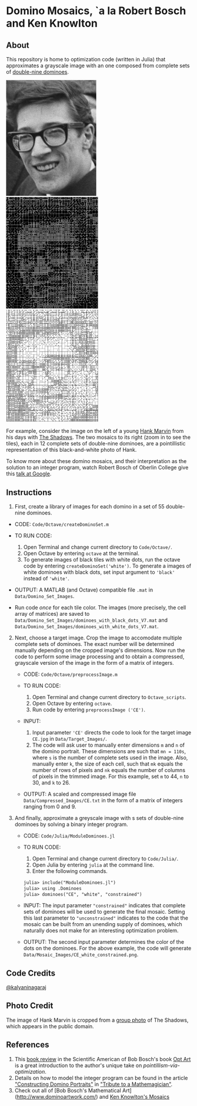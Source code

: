 # Domino Mosaics, \`a la Robert Bosch and Ken Knowlton


## About
This repository is home to optimization code (written in Julia) that approximates a grayscale image with an one composed from complete sets of [double-nine dominoes](http://www.domino-games.com/domino-rules/double-nine.html). 

<a href="https://github.com/kalyaninagaraj/Domino-Mosaics/blob/main/Data/Target_Images/HM.jpg"><img src="/Data/Target_Images/HM.jpg?raw=true" width="245px"></a>&nbsp;&nbsp; <a href="https://github.com/kalyaninagaraj/Domino-Mosaics/blob/main/Data/Mosaic_Images/HM_white_constrained.png"><img src="/Data/Mosaic_Images/HM_white_constrained.png?raw=true" width="250px"></a>&nbsp;&nbsp; <a href="https://github.com/kalyaninagaraj/Domino-Mosaics/blob/main/Data/Mosaic_Images/HM_black_constrained.png"><img src="/Data/Mosaic_Images/HM_black_constrained.png?raw=true" width="250px"></a>

For example, consider the image on the left of a young [Hank Marvin](https://en.wikipedia.org/wiki/Hank_Marvin) from his days with [The Shadows](https://en.wikipedia.org/wiki/The_Shadows). The two mosaics to its right (zoom in to see the tiles), each in 12 complete sets of double-nine dominoes, are a pointillistic representation of this black-and-white photo of Hank. 

To know more about these domino mosaics, and their interpretation as the solution to an integer program, watch Robert Bosch of Oberlin College give this [talk at Google](https://www.youtube.com/watch?v=g3CiVrN-BnY). 

## Instructions
1. First, create a library of images for each domino in a set of 55 double-nine dominoes. 

  - CODE: `Code/Octave/createDominoSet.m`

  - TO RUN CODE: 
      1. Open Terminal and change current directory to `Code/Octave/`. 
      2. Open Octave by entering `octave` at the terminal. 
      3. To generate images of black tiles with white dots, run the octave code by entering `createDominoSet('white')`. To generate a images of white dominoes with black dots, set input argument to `'black'` instead of `'white'`.  

   - OUTPUT: A MATLAB (and Octave) compatible file `.mat` in `Data/Domino_Set_Images`.  

   - Run code _once_ for each tile color. The images (more precisely, the cell array of matrices) are saved to `Data/Domino_Set_Images/dominoes_with_black_dots_V7.mat` and `Data/Domino_Set_Images/dominoes_with_white_dots_V7.mat`. 


2. Next, choose a target image. Crop the image to accomodate multiple complete sets of dominoes. The exact number will be determined manually depending on the cropped image's dimensions. Now run the code to perform some image processing and to obtain a compressed, grayscale version of the image in the form of a matrix of integers. 

   - CODE: `Code/Octave/preprocessImage.m`

   - TO RUN CODE: 
      1. Open Terminal and change current directory to `Octave_scripts`. 
      2. Open Octave by entering `octave`. 
      3. Run code by entering `preprocessImage ('CE')`. 

   - INPUT: 
      1. Input parameter `'CE'` directs the code to look for the target image `CE.jpg` in `Data/Target_Images/`.
      2. The code will ask user to manually enter dimensions `m` and `n` of the domino portrait. These dimensions are such that `mn = 110s`, where `s` is the number of complete sets used in the image. Also, manually enter `k`, the size of each cell, such that `mk` equals the number of rows of pixels and `nk` equals the number of columns of pixels in the trimmed image. For this example, set `m` to 44, `n` to 30, and `k` to 26. 

   - OUTPUT: A scaled and compressed image file `Data/Compressed_Images/CE.txt` in the form of a matrix of integers ranging from 0 and 9. 


3. And finally, approximate a greyscale image with s sets of double-nine dominoes by solving a binary integer program. 

   - CODE: `Code/Julia/ModuleDominoes.jl`

   - TO RUN CODE: 
       1. Open Terminal and change current directory to `Code/Julia/`. 
       2. Open Julia by entering `julia` at the command line. 
       3. Enter the following commands. 

       ```
       julia> include("ModuleDominoes.jl")
       julia> using .Dominoes
       julia> dominoes("CE", "white", "constrained")
       ```
   - INPUT: The input parameter `"constrained"` indicates that complete sets of dominoes will be used to generate the final mosaic. Setting this last parameter to `"unconstrained"` indicates to the code that the mosaic can be built from an unending supply of dominoes, which naturally does not make for an interesting optimization problem. 

   - OUTPUT: The second input parameter determines the color of the dots on the dominoes. For the above example, the code will generate `Data/Mosaic_Images/CE_white_constrained.png`. 

## Code Credits
[@kalyaninagaraj](https://github.com/kalyaninagaraj)

## Photo Credit
The image of Hank Marvin is cropped from a [group photo](https://commons.wikimedia.org/wiki/File:Cliff_Richard_aankomst_met_zijn_Shadows,_Bestanddeelnr_913-7397.jpg) of The Shadows, which appears in the public domain. 

## References
1. This [book review](https://blogs.scientificamerican.com/roots-of-unity/the-mathematics-of-opt-art/) in the Scientific American of Bob Bosch's book [Opt Art](https://press.princeton.edu/books/hardcover/9780691164069/opt-art) is a great introduction to the author's unique take on _pointillism-via-optimization_. 
2. Details on how to model the integer program  can be found in the article ["Constructing Domino Portraits"](http://www.optimization-online.org/DB_FILE/2003/09/722.pdf) in ["Tribute to a Mathemagician"](https://www.routledge.com/Tribute-to-a-Mathemagician/Cipra-Demaine-Demaine-Rodgers/p/book/9780367446536). 
3. Check out all of [Bob Bosch's Mathematical Art] (http://www.dominoartwork.com/) and [Ken Knowlton's Mosaics](http://www.kenknowlton.com/)

